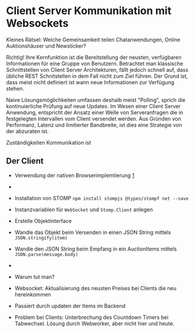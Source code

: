 # Client Server Kommunikation mit Websockets

Kleines Rätsel: Welche Gemeinsamkeit teilen Chatanwendungen, Online Auktionshäuser und Newsticker? 

Richtig! Ihre Kernfunktion ist die Bereitstellung der neusten, verfügbaren Informationen für eine Gruppe von Benutzern. 
Betrachtet man klassische Schnittstellen von Client Server Architekturen, fällt jedoch schnell auf, 
dass übliche REST Schnitstellen in dem Fall nicht zum Ziel führen. 
Der Grund ist, dass meist nicht definiert ist wann neue Informationen zur Verfügung stehen.

Naive Lösungsmöglichkeiten umfassen deshalb meist "Polling", sprich die kontinuierliche Prüfung auf neue Updates. 
Im Wesen einer Client Server Anwendung, entspricht der Ansatz einer Welle von Serveranfragen die in festgelegten
Intervallen vom Client versendet werden. Aus Gründen von Performanz, Latenz und limitierter Bandbreite, ist dies
eine Strategie von der abzuraten ist.







Zuständigkeiten Kommunikation ist 

## Der Client
- Verwendung der nativen Browserimplemtierung [1]
- 
- Installation von STOMP 
`npm install stompjs @types/stompf net --save`

- Instanzvariablen für `WebSocket` und `Stomp.Client` anlegen
- Erstelle Objektinterface
- Wandle das Objekt beim Versenden in einen JSON String mittels `JSON.stringify(item)`
- Wandle den JSON String beim Empfang in ein AuctionItems mittels `JSON.parse(message.body)`
  
- 

- Warum tut man?

[1]: [](https://stackoverflow.com/questions/2002120/citing-the-author-of-a-blockquote-using-markdown-syntax)

- Websocket: Aktualisierung des neusten Preises bei Clients die neu hereinkommen
- Passiert durch updaten der Items im Backend

- Problem bei Clients: Unterbrechung des Countdown Timers bei Tabwechsel. Lösung durch Webworker, aber nicht hier und heute.